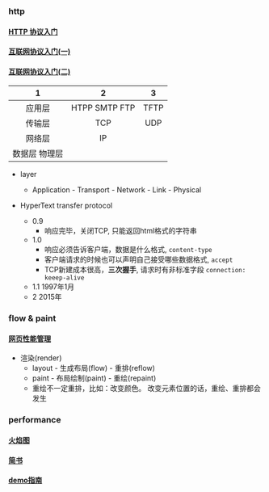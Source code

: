 ### http 
#### [HTTP 协议入门](http://www.ruanyifeng.com/blog/2016/08/http.html)
#### [互联网协议入门(一)](http://www.ruanyifeng.com/blog/2012/05/internet_protocol_suite_part_i.html)
#### [互联网协议入门(二)](http://www.ruanyifeng.com/blog/2012/06/internet_protocol_suite_part_ii.html)

|1|2|3|
|:--:|:--:|:--:|
| 应用层 | HTPP SMTP FTP | TFTP |
| 传输层 | TCP | UDP |
| 网络层 | IP |
| 数据层 物理层 | |

- layer
    - Application - Transport - Network - Link - Physical
     
- HyperText transfer protocol
    - 0.9 
        - 响应完毕，关闭TCP, 只能返回html格式的字符串
    - 1.0 
        - 响应必须告诉客户端，数据是什么格式, ``content-type``
        - 客户端请求的时候也可以声明自己接受哪些数据格式, ``accept``
        - TCP新建成本很高，**三次握手**, 请求时有非标准字段 ``connection: keeep-alive``
    - 1.1 1997年1月
    - 2 2015年

    
### flow & paint
#### [网页性能管理](http://www.ruanyifeng.com/blog/2015/09/web-page-performance-in-depth.html)
- 渲染(render)
    - layout - 生成布局(flow) - 重排(reflow)
    - paint - 布局绘制(paint) - 重绘(repaint)
    - 重绘不一定重排，比如：改变颜色。 改变元素位置的话，重绘、重排都会发生


    
### performance

#### [火焰图](http://www.ruanyifeng.com/blog/2017/09/flame-graph.html)
#### [简书](http://www.jianshu.com/p/4da0f0bda768)
#### [demo指南](https://zhuanlan.zhihu.com/p/29879682)

